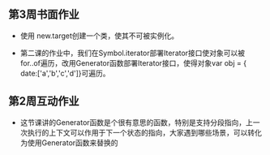 
## 第3周书面作业


*  使用 new.target创建一个类，使其不可被实例化。

*  第二课的作业中，我们在Symbol.iterator部署Iterator接口使对象可以被for..of遍历，改用Generator函数部署Iterator接口，使得对象var obj = { date:['a','b','c','d']}可遍历。

## 第2周互动作业

*  这节课讲的Generator函数是个很有意思的函数，特别是支持分段指向，上一次执行的上下文可以作用于下一个状态的指向，大家遇到哪些场景，可以转化为使用Generator函数来替换的
